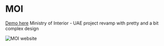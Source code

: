 # MOI

[Demo here](https://hajar-omar.github.io/MOI/)
 Ministry of Interior - UAE project revamp with pretty and a bit complex design 
 
 
 ![MOI website](https://i.ibb.co/2SVP7nH/Capture.png)
 
